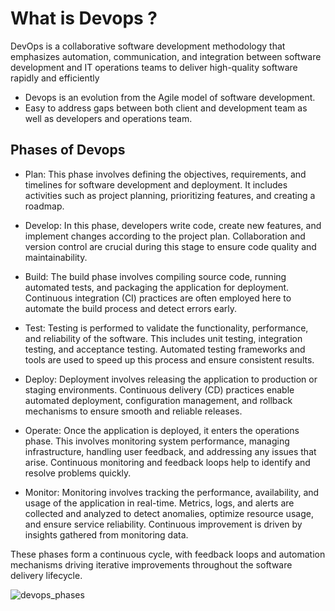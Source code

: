 # What is Devops ?

DevOps is a collaborative software development methodology that emphasizes automation, communication, and integration between software development and IT operations teams to deliver high-quality software rapidly and efficiently
- Devops is an evolution from the Agile model of software development.
- Easy to address gaps between both client and development  team as well as developers and operations team.

## Phases of Devops

- Plan: This phase involves defining the objectives, requirements, and timelines for software development and deployment. It includes activities such as project planning, prioritizing features, and creating a roadmap.

- Develop: In this phase, developers write code, create new features, and implement changes according to the project plan. Collaboration and version control are crucial during this stage to ensure code quality and maintainability.

- Build: The build phase involves compiling source code, running automated tests, and packaging the application for deployment. Continuous integration (CI) practices are often employed here to automate the build process and detect errors early.

- Test: Testing is performed to validate the functionality, performance, and reliability of the software. This includes unit testing, integration testing, and acceptance testing. Automated testing frameworks and tools are used to speed up this process and ensure consistent results.

- Deploy: Deployment involves releasing the application to production or staging environments. Continuous delivery (CD) practices enable automated deployment, configuration management, and rollback mechanisms to ensure smooth and reliable releases.

- Operate: Once the application is deployed, it enters the operations phase. This involves monitoring system performance, managing infrastructure, handling user feedback, and addressing any issues that arise. Continuous monitoring and feedback loops help to identify and resolve problems quickly.

- Monitor: Monitoring involves tracking the performance, availability, and usage of the application in real-time. Metrics, logs, and alerts are collected and analyzed to detect anomalies, optimize resource usage, and ensure service reliability. Continuous improvement is driven by insights gathered from monitoring data.

These phases form a continuous cycle, with feedback loops and automation mechanisms driving iterative improvements throughout the software delivery lifecycle.

![devops_phases]()






